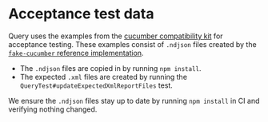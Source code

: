 # Acceptance test data

Query uses the examples from the [cucumber compatibility kit](https://github.com/cucumber/compatibility-kit)
for acceptance testing. These examples consist of `.ndjson` files created by
the [`fake-cucumber` reference implementation](https://github.com/cucumber/fake-cucumber).

* The `.ndjson` files are copied in by running `npm install`.
* The expected `.xml` files are created by running the
  `QueryTest#updateExpectedXmlReportFiles` test.

We ensure the `.ndjson` files stay up to date by running `npm install` in CI
and verifying nothing changed.
